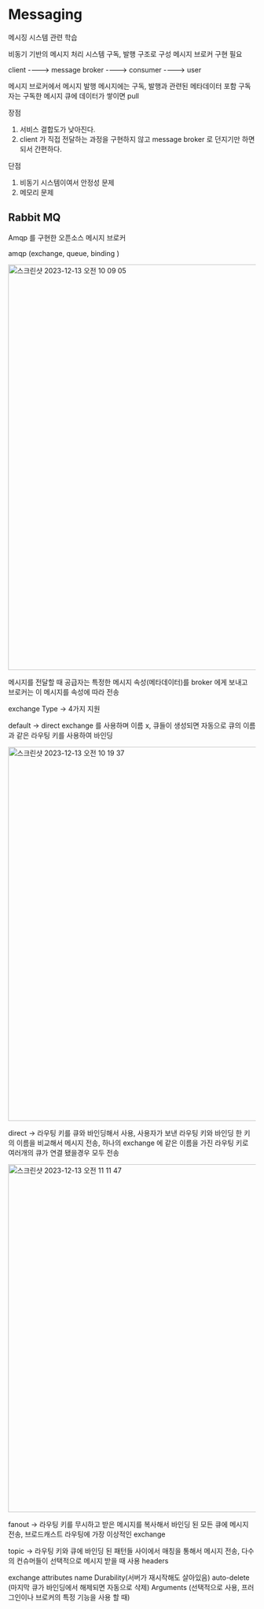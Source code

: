 # Messaging
메시징 시스템 관련 학습

비동기 기반의 메시지 처리 시스템
구독, 발행 구조로 구성
메시지 브로커 구현 필요

client ----> message broker ----> consumer ----> user

메시지 브로커에서 메시지 발행 
메시지에는 구독, 발행과 관련된 메타데이터 포함
구독자는 구독한 메시지 큐에 데이터가 쌓이면 pull

장점
1. 서비스 결합도가 낮아진다.
2. client 가 직접 전달하는 과정을 구현하지 않고 message broker 로 던지기만 하면 되서 간편하다.

단점
1. 비동기 시스템이여서 안정성 문제
2. 메모리 문제 

## Rabbit MQ
Amqp 를 구현한 오픈소스 메시지 브로커

amqp 
(exchange, queue, binding )

<img width="824" alt="스크린샷 2023-12-13 오전 10 09 05" src="https://github.com/tmdrb/Messaging/assets/31639082/5973d65c-b497-4938-9f72-89dee2e959c0">

메시지를 전달할 때 공급자는 특정한 메시지 속성(메타데이터)를 broker 에게 보내고 브로커는 이 메시지를 속성에 따라 전송 

exchange Type -> 4가지 지원

default -> direct exchange 를 사용하며 이름 x, 큐들이 생성되면 자동으로 큐의 이름과 같은 라우팅 키를 사용하여 바인딩

<img width="760" alt="스크린샷 2023-12-13 오전 10 19 37" src="https://github.com/tmdrb/Messaging/assets/31639082/39952f12-67f5-435d-ae5d-b0f516599648">

direct -> 라우팅 키를 큐와 바인딩해서 사용, 사용자가 보낸 라우팅 키와 바인딩 한 키의 이름을 비교해서 메시지 전송, 하나의 exchange 에 같은 이름을 가진 라우팅 키로 여러개의 큐가 연결 됐을경우 모두 전송

<img width="707" alt="스크린샷 2023-12-13 오전 11 11 47" src="https://github.com/tmdrb/Messaging/assets/31639082/979746b6-5327-46d2-83da-cfc6cf426bf8">

fanout -> 라우팅 키를 무시하고 받은 메시지를 복사해서 바인딩 된 모든 큐에 메시지 전송, 브로드캐스트 라우팅에 가장 이상적인 exchange

topic -> 라우팅 키와 큐에 바인딩 된 패턴들 사이에서 매칭을 통해서 메시지 전송, 다수의 컨슈머들이 선택적으로 메시지 받을 때 사용
headers

exchange attributes 
name
Durability(서버가 재시작해도 살아있음)
auto-delete (마지막 큐가 바인딩에서 해제되면 자동으로 삭제)
Arguments (선택적으로 사용, 프러그인이나 브로커의 특정 기능을 사용 할 때)
